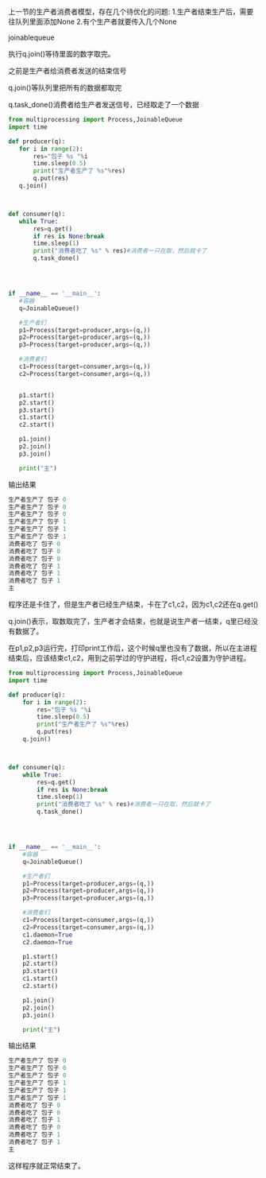 上一节的生产者消费者模型，存在几个待优化的问题:
1.生产者结束生产后，需要往队列里面添加None
2.有个生产者就要传入几个None

joinablequeue


执行q.join()等待里面的数字取完。

之前是生产者给消费者发送的结束信号

 q.join()等队列里把所有的数据都取完

 q.task_done()消费者给生产者发送信号，已经取走了一个数据


 ```python
 from multiprocessing import Process,JoinableQueue
import time

def producer(q):
    for i in range(2):
        res="包子 %s "%i
        time.sleep(0.5)
        print("生产者生产了 %s"%res)
        q.put(res)
    q.join()



def consumer(q):
    while True:
        res=q.get()
        if res is None:break
        time.sleep(1)
        print("消费者吃了 %s" % res)#消费者一只在取，然后就卡了
        q.task_done()




if __name__ == '__main__':
    #容器
    q=JoinableQueue()

    #生产者们
    p1=Process(target=producer,args=(q,))
    p2=Process(target=producer,args=(q,))
    p3=Process(target=producer,args=(q,))

    #消费者们
    c1=Process(target=consumer,args=(q,))
    c2=Process(target=consumer,args=(q,))


    p1.start()
    p2.start()
    p3.start()
    c1.start()
    c2.start()

    p1.join()
    p2.join()
    p3.join()

    print("主")
 ```

输出结果

 ```python
生产者生产了 包子 0
生产者生产了 包子 0
生产者生产了 包子 0
生产者生产了 包子 1
生产者生产了 包子 1
生产者生产了 包子 1
消费者吃了 包子 0
消费者吃了 包子 0
消费者吃了 包子 0
消费者吃了 包子 1
消费者吃了 包子 1
消费者吃了 包子 1
主
 ```

 程序还是卡住了，但是生产者已经生产结束，卡在了c1,c2，因为c1,c2还在q.get()


 q.join()表示，取数取完了，生产者才会结束，也就是说生产者一结束，q里已经没有数据了。

 在p1,p2,p3运行完，打印print工作后，这个时候q里也没有了数据，所以在主进程结束后，应该结束c1,c2，用到之前学过的守护进程，将c1,c2设置为守护进程。


```python
from multiprocessing import Process,JoinableQueue
import time

def producer(q):
    for i in range(2):
        res="包子 %s "%i
        time.sleep(0.5)
        print("生产者生产了 %s"%res)
        q.put(res)
    q.join()



def consumer(q):
    while True:
        res=q.get()
        if res is None:break
        time.sleep(1)
        print("消费者吃了 %s" % res)#消费者一只在取，然后就卡了
        q.task_done()




if __name__ == '__main__':
    #容器
    q=JoinableQueue()

    #生产者们
    p1=Process(target=producer,args=(q,))
    p2=Process(target=producer,args=(q,))
    p3=Process(target=producer,args=(q,))

    #消费者们
    c1=Process(target=consumer,args=(q,))
    c2=Process(target=consumer,args=(q,))
    c1.daemon=True
    c2.daemon=True

    p1.start()
    p2.start()
    p3.start()
    c1.start()
    c2.start()

    p1.join()
    p2.join()
    p3.join()

    print("主")
```

输出结果

```python
生产者生产了 包子 0
生产者生产了 包子 0
生产者生产了 包子 0
生产者生产了 包子 1
生产者生产了 包子 1
生产者生产了 包子 1
消费者吃了 包子 0
消费者吃了 包子 0
消费者吃了 包子 1
消费者吃了 包子 0
消费者吃了 包子 1
消费者吃了 包子 1
主
```

这样程序就正常结束了。
